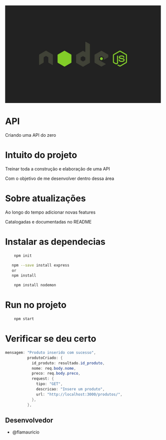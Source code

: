 ![Alt text](/img/nodejs.jpg?raw=true "Imagem Node JS")
# API

Criando uma API do zero

# Intuito do projeto

Treinar toda a construção e elaboração de uma API

Com o objetivo de me desenvolver dentro dessa área

# Sobre atualizações

Ao longo do tempo adicionar novas features

Catalogadas e documentadas no README

# Instalar as dependecias

```bash
    npm init
```

```bash
   npm --save install express
   or
   npm install
```

```bash
    npm install nodemon
```

# Run no projeto
```bash
    npm start
```
# Verificar se deu certo
```Java Script
mensagem: "Produto inserido com sucesso",
          produtoCriado: {
            id_produto: resultado.id_produto,
            nome: req.body.nome,
            preco: req.body.preco,
            request: {
              tipo: "GET",
              descricao: "Insere um produto",
              url: "http://localhost:3000/produtos/",
            },
          },
```
## Desenvolvedor 
- @flamauricio